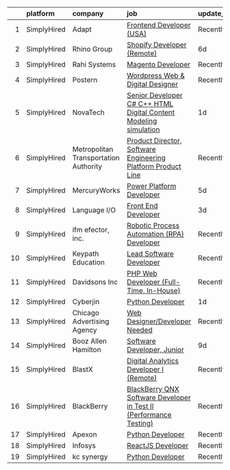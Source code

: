 

|    | platform    | company                               | job                                                                                                                                                                              | update_time   | location       |
|---:|:------------|:--------------------------------------|:---------------------------------------------------------------------------------------------------------------------------------------------------------------------------------|:--------------|:---------------|
|  1 | SimplyHired | Adapt                                 | [Frontend Developer (USA)](https://www.simplyhired.com/job/OFn7t80aV64gbxJKajV1y6Smzub77zaofbBoHapJN2aZzePWCmAPHQ?q=digital+developer)                                           | Recently      | Remote         |
|  2 | SimplyHired | Rhino Group                           | [Shopify Developer (Remote)](https://www.simplyhired.com/job/9nKf3QEurnoJtN5j5aJ10-WEgIJI9uywsUkz5AJ6JEo2nRtaSRW_TQ?q=digital+developer)                                         | 6d            | Remote         |
|  3 | SimplyHired | Rahi Systems                          | [Magento Developer](https://www.simplyhired.com/job/Y1Im16lp64iY7pMqUtseigXNmbn0Kf3vxANWYj_ucxNvO-gNq3ndCQ?q=digital+developer)                                                  | Recently      | Fremont, CA    |
|  4 | SimplyHired | Postern                               | [Wordpress Web & Digital Designer](https://www.simplyhired.com/job/C4i9dadhnZilRF-0Zp1XXTQmwq8qg3LZ46NqNrwlrPj87Q48DKHnQg?q=digital+developer)                                   | Recently      | Frederick, MD  |
|  5 | SimplyHired | NovaTech                              | [Senior Developer C# C++ HTML Digital Content Modeling simulation](https://www.simplyhired.com/job/RC46E5g08tuUzd3ZqrbcumgrII3lbu7T83KdN0zEKKACR7pzrx7qUw?q=digital+developer)   | 1d            | Remote         |
|  6 | SimplyHired | Metropolitan Transportation Authority | [Product Director, Software Engineering Platform Product Line](https://www.simplyhired.com/job/fofPDfsCrLfmL4LnVQqrWYEPsKpDbW0vYIskpsPYlaHt-fSIy6SSbw?q=digital+developer)       | Recently      | Manhattan, NY  |
|  7 | SimplyHired | MercuryWorks                          | [Power Platform Developer](https://www.simplyhired.com/job/FUVxzhp2az3RotshLVUfL1PryZGnAVTZtIAmPQcbGunuHFWRHC0yKA?q=digital+developer)                                           | 5d            | Tampa, FL      |
|  8 | SimplyHired | Language I/O                          | [Front End Developer](https://www.simplyhired.com/job/NsRaIkp-hYAc_fwvuDS9TZUZMqQEru_gLbJdc1jW3jJRXv8KdPWarw?q=digital+developer)                                                | 3d            | Remote         |
|  9 | SimplyHired | ifm efector, inc.                     | [Robotic Process Automation (RPA) Developer](https://www.simplyhired.com/job/il4Z7UIBdJrZ0yJq4bKvqErfrrtOg5NbBx4FioTIIcQ8YaMS7KH5mw?q=digital+developer)                         | Recently      | Malvern, PA    |
| 10 | SimplyHired | Keypath Education                     | [Lead Software Developer](https://www.simplyhired.com/job/G-5BrLOGTthl-VnS4Y1wQcssnQIq5ZuRMCrDjbc5ThCdahiDTKCEsw?q=digital+developer)                                            | Recently      | Schaumburg, IL |
| 11 | SimplyHired | Davidsons Inc                         | [PHP Web Developer (Full-Time, In-House)](https://www.simplyhired.com/job/o_aNyza3dwG16jynFWX0oCldFeVg9a1n8Z9f1r4gZUuno5kSXNcslA?q=digital+developer)                            | Recently      | Greensboro, NC |
| 12 | SimplyHired | Cyberjin                              | [Python Developer](https://www.simplyhired.com/job/XPDCDbbP7ced57H8o86JQ2O3QhTzs_r0uhUoYiI1cWHPNpbGzv8Kmw?q=digital+developer)                                                   | 1d            | Remote         |
| 13 | SimplyHired | Chicago Advertising Agency            | [Web Designer/Developer Needed](https://www.simplyhired.com/job/3WomrldDVp_gZau2C1LngZoA36zG91ldOR1uxfIywCG-c5eoqglKUw?q=digital+developer)                                      | Recently      | Remote         |
| 14 | SimplyHired | Booz Allen Hamilton                   | [Software Developer, Junior](https://www.simplyhired.com/job/5vH6QDcYHjS3Y4d-jyh7hV79itxC34cven-CLkHZb488w5FOVRA0Gg?q=digital+developer)                                         | 9d            | Charleston, SC |
| 15 | SimplyHired | BlastX                                | [Digital Analytics Developer I (Remote)](https://www.simplyhired.com/job/g5cHFEe_0JsITlKmSo9vn3u-XcCc4LutcbvHXRfFdbKNNt1LeaYgPQ?q=digital+developer)                             | Recently      | Remote         |
| 16 | SimplyHired | BlackBerry                            | [BlackBerry QNX Software Developer in Test II (Performance Testing)](https://www.simplyhired.com/job/k68NkGyqsxYx9wn9xVfbArbBh339HH_hboXxBing5OUXOC5CTVTJrQ?q=digital+developer) | Recently      | Cary, NC       |
| 17 | SimplyHired | Apexon                                | [Python Developer](https://www.simplyhired.com/job/x9yL7myRMeIVWD2-jXvCut-BVNg5i-Yhza27aVsWlEsHe3fWDTRhaA?q=digital+developer)                                                   | Recently      | Remote         |
| 18 | SimplyHired | Infosys                               | [ReactJS Developer](https://www.simplyhired.com/job/syZoRKCywOxGx7u39N5FKaDyH7D-6n67q4YC7vCDCasJjE7qN5ofqw?q=digital+developer)                                                  | Recently      | Houston, TX    |
| 19 | SimplyHired | kc synergy                            | [Python Developer](https://www.simplyhired.com/job/jHwBeRCeeEkAn-iw0k3NA_cqajRpnUdrusBGulVDy1yZH1hWppkchg?q=digital+developer)                                                   | Recently      | Remote         |